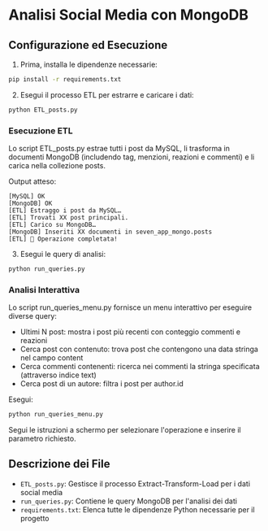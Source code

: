 # Analisi Social Media con MongoDB

## Configurazione ed Esecuzione

1. Prima, installa le dipendenze necessarie:
```bash
pip install -r requirements.txt
```

2. Esegui il processo ETL per estrarre e caricare i dati:
```bash
python ETL_posts.py
```

### Esecuzione ETL

Lo script ETL_posts.py estrae tutti i post da MySQL, li trasforma in documenti MongoDB (includendo tag, menzioni, reazioni e commenti) e li carica nella collezione posts.

Output atteso:
```
[MySQL] OK 
[MongoDB] OK
[ETL] Estraggo i post da MySQL…
[ETL] Trovati XX post principali.
[ETL] Carico su MongoDB…
[MongoDB] Inseriti XX documenti in seven_app_mongo.posts
[ETL] 🎉 Operazione completata!
```

3. Esegui le query di analisi:
```bash
python run_queries.py
```

### Analisi Interattiva

Lo script run_queries_menu.py fornisce un menu interattivo per eseguire diverse query:

- Ultimi N post: mostra i post più recenti con conteggio commenti e reazioni
- Cerca post con contenuto: trova post che contengono una data stringa nel campo content
- Cerca commenti contenenti: ricerca nei commenti la stringa specificata (attraverso indice text)
- Cerca post di un autore: filtra i post per author.id

Esegui:
```bash
python run_queries_menu.py
```
Segui le istruzioni a schermo per selezionare l'operazione e inserire il parametro richiesto.

## Descrizione dei File

- `ETL_posts.py`: Gestisce il processo Extract-Transform-Load per i dati social media
- `run_queries.py`: Contiene le query MongoDB per l'analisi dei dati
- `requirements.txt`: Elenca tutte le dipendenze Python necessarie per il progetto
